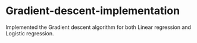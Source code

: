 # Gradient-descent-implementation

Implemented the Gradient descent algorithm for both Linear regression and Logistic regression.
